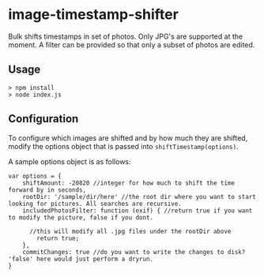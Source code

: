# image-timestamp-shifter

Bulk shifts timestamps in set of photos. Only JPG's are supported at the moment. A filter can be provided so that only a subset of photos are edited.

## Usage

```
> npm install
> node index.js
```

## Configuration
To configure which images are shifted and by how much they are shifted, modify the options object that is passed into ```shiftTimestamp(options)```.

A sample options object is as follows:

```
var options = {
	shiftAmount: -20820 //integer for how much to shift the time forward by in seconds,
	rootDir: '/sample/dir/here' //the root dir where you want to start looking for pictures. All searches are recursive.
	includedPhotosFilter: function (exif) { //return true if you want to modify the picture, false if you dont.
	
	  //this will modify all .jpg files under the rootDir above
		return true;
	},
	commitChanges: true //do you want to write the changes to disk? 'false' here would just perform a dryrun.
}
```
